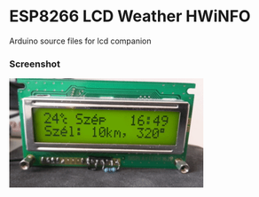 # ESP8266 LCD Weather HWiNFO
Arduino source files for lcd companion

### Screenshot
![screenshot](screenshot.gif "Screenshot")
